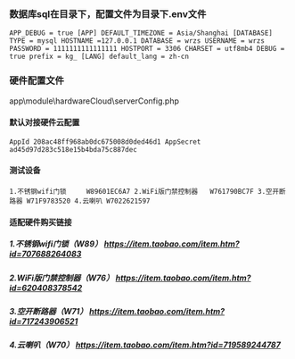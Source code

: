 ### 数据库sql在目录下，配置文件为目录下.env文件

`APP_DEBUG = true
[APP]
DEFAULT_TIMEZONE = Asia/Shanghai
[DATABASE]
TYPE = mysql
HOSTNAME =127.0.0.1
DATABASE = wrzs
USERNAME = wrzs
PASSWORD = 1111111111111111
HOSTPORT = 3306
CHARSET = utf8mb4
DEBUG = true
prefix = kg_
[LANG]
default_lang = zh-cn
`
### 硬件配置文件

app\module\hardwareCloud\serverConfig.php
#### 默认对接硬件云配置
`AppId 208ac48ff968ab0dc675008d0ded46d1
AppSecret ad45d97d283c518e15b4bda75c887dec
`
#### 测试设备
`1.不锈钢wifi门锁     W89601EC6A7
2.WiFi版门禁控制器   W761790BC7F
3.空开断路器 W71F9783520
4.云喇叭 W7022621597
`

#### 适配硬件购买链接
##### 1.不锈钢wifi门锁（W89） https://item.taobao.com/item.htm?id=707688264083

##### 2.WiFi版门禁控制器（W76）  https://item.taobao.com/item.htm?id=620408378542

##### 3.空开断路器（W71） https://item.taobao.com/item.htm?id=717243906521

##### 4.云喇叭（W70） https://item.taobao.com/item.htm?id=719589244787

